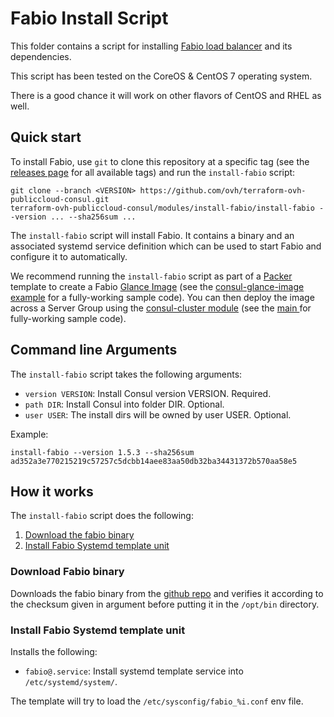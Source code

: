 # Fabio Install Script

This folder contains a script for installing [Fabio load balancer](https://github.com/fabiolb/fabio/wiki) and its dependencies.

This script has been tested on the CoreOS & CentOS 7 operating system.

There is a good chance it will work on other flavors of CentOS and RHEL as well.

## Quick start

<!-- TODO: update the clone URL to the final URL when this Module is released -->

To install Fabio, use `git` to clone this repository at a specific tag (see the [releases page](../../../../releases) 
for all available tags) and run the `install-fabio` script:

```
git clone --branch <VERSION> https://github.com/ovh/terraform-ovh-publiccloud-consul.git
terraform-ovh-publiccloud-consul/modules/install-fabio/install-fabio --version ... --sha256sum ...
```

The `install-fabio` script will install Fabio.
It contains a binary and an associated systemd service definition which can be used to start Fabio and configure it to automatically.

We recommend running the `install-fabio` script as part of a [Packer](https://www.packer.io/) template to create a Fabio [Glance Image](https://docs.openstack.org/glance/latest/) (see the [consul-glance-image example](../../examples/consul-glance-image) for a fully-working sample code). You can then deploy the image across a Server Group using the [consul-cluster module](../../modules/consul-cluster) (see the [main ](../../MAIN.md) for fully-working sample code).

## Command line Arguments

The `install-fabio` script takes the following arguments:

* `version VERSION`: Install Consul version VERSION. Required. 
* `path DIR`: Install Consul into folder DIR. Optional.
* `user USER`: The install dirs will be owned by user USER. Optional.

Example:

```
install-fabio --version 1.5.3 --sha256sum ad352a3e770215219c57257c5dcbb14aee83aa50db32ba34431372b570aa58e5
```

## How it works

The `install-fabio` script does the following:

1. [Download the fabio binary](#download-fabio-binary)
1. [Install Fabio Systemd template unit](#install-fabio-systemd-template-unit)


### Download Fabio binary

Downloads the fabio binary from the [github repo](https://github.com/fabiolb/fabio) 
and verifies it according to the checksum given in argument before putting it 
in the `/opt/bin` directory.

### Install Fabio Systemd template unit

Installs the following:

* `fabio@.service`: Install systemd template service into `/etc/systemd/system/`. 

The template will try to load the `/etc/sysconfig/fabio_%i.conf` env file.
